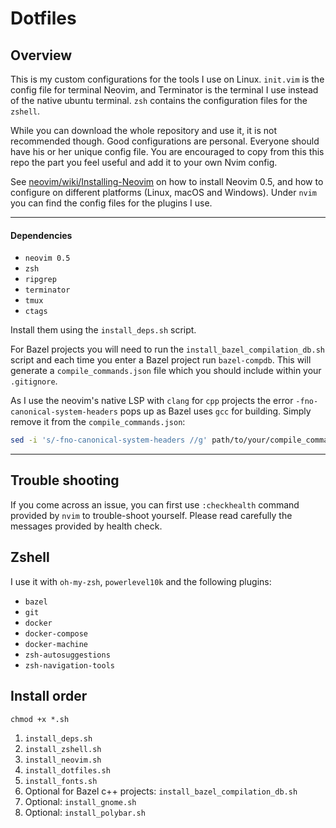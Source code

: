 # Dotfiles

## Overview

This is my custom configurations for the tools I use on Linux. `init.vim` is the config file for terminal Neovim, and Terminator is the terminal I use instead of the native ubuntu terminal.
`zsh` contains the configuration files for the `zshell`.

While you can download the whole repository and use it, it is not recommended though. Good configurations are personal. Everyone should have his or her unique config file. You are encouraged to copy from this this repo the part you feel useful and add it to your own Nvim config.

See [neovim/wiki/Installing-Neovim](https://github.com/neovim/neovim/wiki/Installing-Neovim) on how to install Neovim 0.5, and how to configure on different platforms (Linux, macOS and Windows).
Under `nvim` you can find the config files for the plugins I use.

---

#### Dependencies

* `neovim 0.5`
* `zsh`
* `ripgrep`
* `terminator`
* `tmux`
* `ctags`

Install them using the `install_deps.sh` script.

For Bazel projects you will need to run the `install_bazel_compilation_db.sh` script and each time you enter a Bazel project run `bazel-compdb`.
This will generate a `compile_commands.json` file which you should include within your `.gitignore`.

As I use the neovim's native LSP with `clang` for `cpp` projects the error `-fno-canonical-system-headers` pops up as Bazel uses `gcc` for building.
Simply remove it from the `compile_commands.json`:

```bash
sed -i 's/-fno-canonical-system-headers //g' path/to/your/compile_commands.json
```

---

## Trouble shooting

If you come across an issue, you can first use `:checkhealth` command provided by `nvim` to trouble-shoot yourself. Please read carefully the messages provided by health check.

## Zshell

I use it with `oh-my-zsh`, `powerlevel10k` and the following plugins:

* `bazel`
* `git`
* `docker`
* `docker-compose`
* `docker-machine`
* `zsh-autosuggestions`
* `zsh-navigation-tools`

## Install order

`chmod +x *.sh`

1. `install_deps.sh`
2. `install_zshell.sh`
3. `install_neovim.sh`
4. `install_dotfiles.sh`
5. `install_fonts.sh`
6. Optional for Bazel c++ projects: `install_bazel_compilation_db.sh`
7. Optional: `install_gnome.sh`
8. Optional: `install_polybar.sh`
